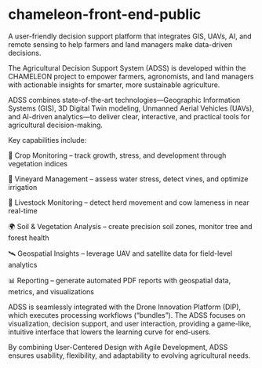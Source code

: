 # chameleon-front-end-public
A user-friendly decision support platform that integrates GIS, UAVs, AI, and remote sensing to help farmers and land managers make data-driven decisions.

The Agricultural Decision Support System (ADSS) is developed within the CHAMELEON project to empower farmers, agronomists, and land managers with actionable insights for smarter, more sustainable agriculture.

ADSS combines state-of-the-art technologies—Geographic Information Systems (GIS), 3D Digital Twin modeling, Unmanned Aerial Vehicles (UAVs), and AI-driven analytics—to deliver clear, interactive, and practical tools for agricultural decision-making.

Key capabilities include:

🌱 Crop Monitoring – track growth, stress, and development through vegetation indices

🍇 Vineyard Management – assess water stress, detect vines, and optimize irrigation

🐄 Livestock Monitoring – detect herd movement and cow lameness in near real-time

🌍 Soil & Vegetation Analysis – create precision soil zones, monitor tree and forest health

🛰 Geospatial Insights – leverage UAV and satellite data for field-level analytics

📊 Reporting – generate automated PDF reports with geospatial data, metrics, and visualizations

ADSS is seamlessly integrated with the Drone Innovation Platform (DIP), which executes processing workflows (“bundles”). The ADSS focuses on visualization, decision support, and user interaction, providing a game-like, intuitive interface that lowers the learning curve for end-users.

By combining User-Centered Design with Agile Development, ADSS ensures usability, flexibility, and adaptability to evolving agricultural needs.
